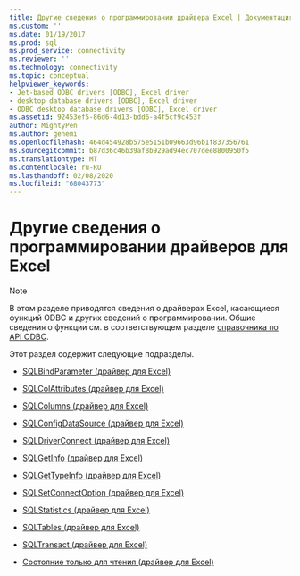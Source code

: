 ```yaml
---
title: Другие сведения о программировании драйвера Excel | Документация Майкрософт
ms.custom: ''
ms.date: 01/19/2017
ms.prod: sql
ms.prod_service: connectivity
ms.reviewer: ''
ms.technology: connectivity
ms.topic: conceptual
helpviewer_keywords:
- Jet-based ODBC drivers [ODBC], Excel driver
- desktop database drivers [ODBC], Excel driver
- ODBC desktop database drivers [ODBC], Excel driver
ms.assetid: 92453ef5-86d6-4d13-bdd6-a4f5cf9c453f
author: MightyPen
ms.author: genemi
ms.openlocfilehash: 464d454928b575e5151b09663d96b1f837356761
ms.sourcegitcommit: b87d36c46b39af8b929ad94ec707dee8800950f5
ms.translationtype: MT
ms.contentlocale: ru-RU
ms.lasthandoff: 02/08/2020
ms.locfileid: "68043773"
---
```

# <a name="other-excel-driver-programming-details"></a>Другие сведения о программировании драйверов для Excel
> [!NOTE]  
>  В этом разделе приводятся сведения о драйверах Excel, касающиеся функций ODBC и других сведений о программировании. Общие сведения о функции см. в соответствующем разделе [справочника по API ODBC](../../odbc/reference/syntax/odbc-api-reference.md).  
  
 Этот раздел содержит следующие подразделы.  
  
-   [SQLBindParameter (драйвер для Excel)](../../odbc/microsoft/sqlbindparameter-excel-driver.md)  
  
-   [SQLColAttributes (драйвер для Excel)](../../odbc/microsoft/sqlcolattributes-excel-driver.md)  
  
-   [SQLColumns (драйвер для Excel)](../../odbc/microsoft/sqlcolumns-excel-driver.md)  
  
-   [SQLConfigDataSource (драйвер для Excel)](../../odbc/microsoft/odbc-jet-sqlconfigdatasource-excel-driver.md)  
  
-   [SQLDriverConnect (драйвер для Excel)](../../odbc/microsoft/sqldriverconnect-excel-driver.md)  
  
-   [SQLGetInfo (драйвер для Excel)](../../odbc/microsoft/sqlgetinfo-excel-driver.md)  
  
-   [SQLGetTypeInfo (драйвер для Excel)](../../odbc/microsoft/sqlgettypeinfo-excel-driver.md)  
  
-   [SQLSetConnectOption (драйвер для Excel)](../../odbc/microsoft/sqlsetconnectoption-excel-driver.md)  
  
-   [SQLStatistics (драйвер для Excel)](../../odbc/microsoft/sqlstatistics-excel-driver.md)  
  
-   [SQLTables (драйвер для Excel)](../../odbc/microsoft/sqltables-excel-driver.md)  
  
-   [SQLTransact (драйвер для Excel)](../../odbc/microsoft/sqltransact-excel-driver.md)  
  
-   [Состояние только для чтения (драйвер для Excel)](../../odbc/microsoft/read-only-status-excel-driver.md)
